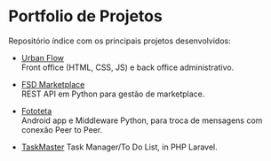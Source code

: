 # Portfolio de Projetos

Repositório índice com os principais projetos desenvolvidos:

- [Urban Flow](https://github.com/MatiasCA04/public/tree/main/UrbanFlow)  
  Front office (HTML, CSS, JS) e back office administrativo.

- [FSD Marketplace](https://github.com/MatiasCA04/public/tree/main/FSD(Python))  
  REST API em Python para gestão de marketplace.

- [Fototeta](https://github.com/MatiasCA04/public/tree/main/Fototeta)    
  Android app e Middleware Python, para troca de mensagens com conexão Peer to Peer.

- [TaskMaster](https://github.com/MatiasCA04/public/tree/main/TaskMaster)
  Task Manager/To Do List, in PHP Laravel.
